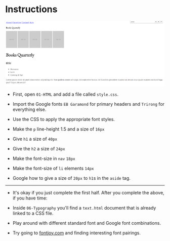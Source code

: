 # Instructions

![typography](images/typography.png)

* First, open `01-HTML` and add a file called `style.css`.

* Import the Google fonts `EB Garamond` for primary headers and `Trirong` for everything else.

* Use the CSS to apply the appropriate font styles.

* Make the `p` line-height 1.5 and a size of `16px`

* Give `h1` a size of `40px`

* Give the `h2` a size of `24px`

* Make the font-size in `nav` `18px`

* Make the font-size of `li` elements `14px`

* Google how to give a size of `20px` to `h1`s in the `aside` tag.

----

* It's okay if you just complete the first half. After you complete the above, if you have time:

* Inside `06-Typography` you'll find a `text.html` document that is already linked to a CSS file. 

* Play around with different standard font and Google font combinations. 

* Try going to [fontjoy.com](fontjoy.com) and finding interesting font pairings. 